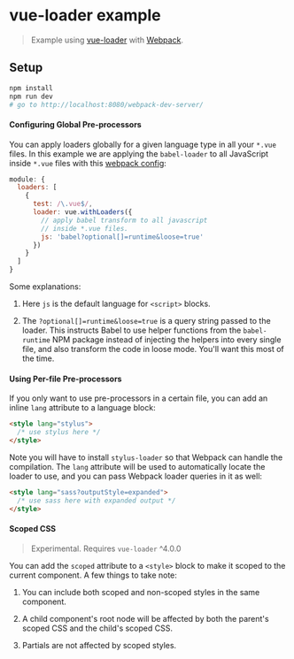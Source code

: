 # vue-loader example

> Example using [vue-loader](https://github.com/vuejs/vue-loader) with [Webpack](http://webpack.github.io).

## Setup

``` bash
npm install
npm run dev
# go to http://localhost:8080/webpack-dev-server/
```

#### Configuring Global Pre-processors

You can apply loaders globally for a given language type in all your `*.vue` files. In this example we are applying the `babel-loader` to all JavaScript inside `*.vue` files with this [webpack config](build/webpack.dev.config.js#L16):

``` js
module: {
  loaders: [
    {
      test: /\.vue$/,
      loader: vue.withLoaders({
        // apply babel transform to all javascript
        // inside *.vue files.
        js: 'babel?optional[]=runtime&loose=true'
      })
    }
  ]
}
```

Some explanations:

1. Here `js` is the default language for `<script>` blocks.

2. The `?optional[]=runtime&loose=true` is a query string passed to the loader. This instructs Babel to use helper functions from the `babel-runtime` NPM package instead of injecting the helpers into every single file, and also transform the code in loose mode. You'll want this most of the time.

#### Using Per-file Pre-processors

If you only want to use pre-processors in a certain file, you can add an inline `lang` attribute to a language block:

``` html
<style lang="stylus">
  /* use stylus here */
</style>
```

Note you will have to install `stylus-loader` so that Webpack can handle the compilation. The `lang` attribute will be used to automatically locate the loader to use, and you can pass Webpack loader queries in it as well:

``` html
<style lang="sass?outputStyle=expanded">
  /* use sass here with expanded output */
</style>
```

#### Scoped CSS

> Experimental. Requires `vue-loader` ^4.0.0

You can add the `scoped` attribute to a `<style>` block to make it scoped to the current component. A few things to take note:

1. You can include both scoped and non-scoped styles in the same component.

2. A child component's root node will be affected by both the parent's scoped CSS and the child's scoped CSS.

3. Partials are not affected by scoped styles.
